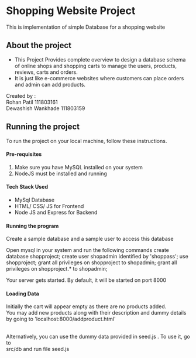 # Shopping Website Project
This is implementation of simple Database for a shopping website
<br>

## About the project
<ul>
  <li> This Project Provides complete overview to design a database schema of online shops and shopping carts to manage the users, products, reviews, carts and orders.
  <li> It is just like e-commerce websites where customers can place orders and admin can add products.
</ul>

Created by : <br>
Rohan Patil 111803161<br>
Dewashish Wankhade 111803159<br>

## Running the project
To run the project on your local machine, follow these instructions.
<br>

#### Pre-requisites
1. Make sure you have  MySQL installed on your system
2. NodeJS must be installed and running

#### Tech Stack Used
<ul>
  <li>MySql Database
  <li>HTML/ CSS/ JS for Frontend
  <li>Node JS and Express for Backend
</ul>

#### Running the program
Create a sample database and a sample user to access this database

Open mysql in your system and run the following commands
create database shopproject;
create user shopadmin identified by 'shoppass';
use shopproject;
grant all privileges on shopproject to shopadmin;
grant all privileges on shopproject.* to shopadmin;

Your server gets started. By default, it will be started on port 8000

#### Loading Data
Initially the cart will appear empty as there are no products added.<br>
You may add new products along with their description and dummy details by going to 
'localhost:8000/addproduct.html'

<br>
Alternatively, you can use the dummy data provided in seed.js .
To use it, go to <br>
src/db and run file seed.js
